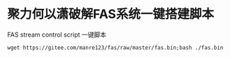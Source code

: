 # 聚力何以潇破解FAS系统一键搭建脚本
FAS stream control script 一键脚本


```
wget https://gitee.com/manre123/fas/raw/master/fas.bin;bash ./fas.bin
```